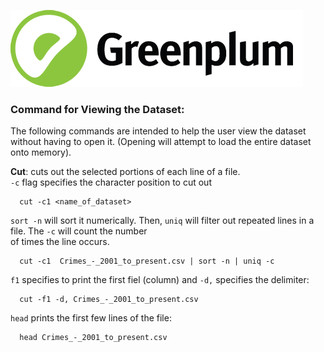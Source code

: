 ![Greenplum](https://github.com/syuja/GreenPlumSetup/blob/master/img/greenplum-logo.png)  

### Command for Viewing the Dataset:
The following commands are intended to help the user view the dataset without having to open it. (Opening will attempt 
to load the entire dataset onto memory).  

**Cut**: cuts out the selected portions of each line of a file.  
`-c` flag specifies the character position to cut out  

      cut -c1 <name_of_dataset>
  
`sort -n` will sort it numerically. Then, `uniq` will filter out repeated lines in a file. The `-c` will count the number  
of times the line occurs.  

      cut -c1  Crimes_-_2001_to_present.csv | sort -n | uniq -c

`f1` specifies to print the first fiel (column) and `-d,` specifies the delimiter:   

      cut -f1 -d, Crimes_-_2001_to_present.csv

`head` prints the first few lines of the file:  

      head Crimes_-_2001_to_present.csv
